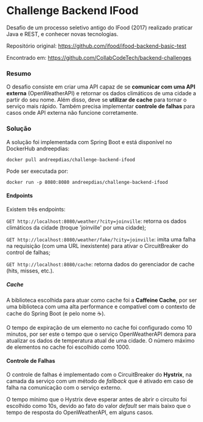 # Challenge Backend IFood

Desafio de um processo seletivo antigo do IFood (2017) realizado praticar Java e REST, e conhecer novas tecnologias.

Repositório original: https://github.com/ifood/ifood-backend-basic-test

Encontrado em: https://github.com/CollabCodeTech/backend-challenges

### Resumo

O desafio consiste em criar uma API capaz  de se **comunicar com uma API externa** (OpenWeatherAPI) e retornar os dados climáticos de uma cidade a partir do seu nome. Além disso, deve se **utilizar de cache** para tornar o serviço mais rápido. Também precisa implementar **controle de falhas** para casos onde API externa não funcione corretamente.

### Solução

A solução foi implementada com Spring Boot e está disponível no DockerHub andreepdias:

`docker pull andreepdias/challenge-backend-ifood`

Pode ser executada por:

`docker run -p 8080:8080 andreepdias/challenge-backend-ifood`

#### Endpoints

Existem três endpoints:

`GET http://localhost:8080/weather/?city=joinville`: retorna os dados climáticos da cidade (troque 'joinville' por uma cidade);

`GET http://localhost:8080/weather/fake/?city=joinville`: imita uma falha na requisição (com uma URL inexistente) para ativar o CircuitBreaker do control de falhas;

`GET http://localhost:8080/cache`: retorna dados do gerenciador de cache (hits, misses, etc.).

##### Cache

A biblioteca escolhida para atuar como cache foi a **Caffeine Cache**, por ser uma biblioteca com uma alta performance e compatível com o contexto de cache do Spring Boot (e pelo nome :coffee:).

O tempo de expiração de um elemento no cache foi configurado como 10 minutos, por ser este o tempo que o serviço OpenWeatherAPI demora para atualizar os dados de temperatura atual de uma cidade. O número máximo de elementos no cache foi escolhido como 1000.

#### Controle de Falhas

O controle de falhas é implementado com o CircuitBreaker do **Hystrix**, na camada da serviço com um método de *fallback* que é ativado em caso de falha na comunicação com o serviço externo.

O tempo mínimo que o Hystrix deve esperar antes de abrir o circuito foi escolhido como 10s, devido ao fato do valor *default* ser mais baixo que o tempo de resposta do OpenWeatherAPI, em alguns casos.

